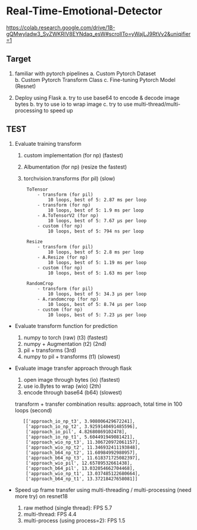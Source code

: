 # Real-Time-Emotional-Detector
https://colab.research.google.com/drive/1B-gQMwyIadw3_SvZWKRIV8EYNdaq_esW#scrollTo=yWajLJ9RtVv2&uniqifier=1

## Target
1. familiar with pytorch pipelines
    a. Custom Pytorch Dataset    
    b. Custom Pytorch Transform Class
    c. Fine-tuning Pytorch Model (Resnet)

2. Deploy using Flask
    a. try to use base64 to encode & decode image bytes
    b. try to use io to wrap image 
    c. try to use multi-thread/multi-processing to speed up 
 
## TEST
1. Evaluate training transform
    1. custom implementation (for np) (fastest)
    2. Albumentation (for np) (resize the fastest)
    3. torchvision.transforms (for pil) (slow)
    
            ToTensor
                - transform (for pil)
                    10 loops, best of 5: 2.87 ms per loop
                - transform (for np)
                    10 loops, best of 5: 1.9 ms per loop
                - A.ToTensorV2 (for np)
                    10 loops, best of 5: 7.67 µs per loop
                - custom (for np)
                    10 loops, best of 5: 794 ns per loop

            Resize
                - transform (for pil)
                    10 loops, best of 5: 2.8 ms per loop
                - A.Resize (for np)
                    10 loops, best of 5: 1.19 ms per loop
                - custom (for np)
                    10 loops, best of 5: 1.63 ms per loop

            RandomCrop
                - transform (for pil)
                    10 loops, best of 5: 34.3 µs per loop
                - A.randomcrop (for np)
                    10 loops, best of 5: 8.74 µs per loop
                - custom (for np)
                    10 loops, best of 5: 7.23 µs per loop

* Evaluate transform function for prediction
    1. numpy to torch (raw) (t3) (fastest)
    2. numpy + Augmentation (t2) (2nd)
    3. pil + transforms (3rd)
    4. numpy to pil + transforms (t1) (slowest)

* Evaluate image transfer approach through flask
    1. open image through bytes (io) (fastest)
    2. use io.Bytes to wrap (wio) (2th)
    3. encode through base64 (b64) (slowest)

   transform + transfer combination results: approach, total time in 100 loops (second)        
         
         [['approach_io_np_t3', 3.908006429672241],
          ['approach_io_np_t2', 3.9259140491485596],
          ['approach_io_pil', 4.82680869102478],
          ['approach_io_np_t1', 5.604491949081421],
          ['approach_wio_np_t3', 11.306720972061157],
          ['approach_wio_np_t2', 11.346932411193848],
          ['approach_b64_np_t2', 11.60984992980957],
          ['approach_b64_np_t3', 11.618371725082397],
          ['approach_wio_pil', 12.65789532661438],
          ['approach_b64_pil', 13.032054662704468],
          ['approach_wio_np_t1', 13.037485122680664],
          ['approach_b64_np_t1', 13.37218427658081]]

       
* Speed up frame transfer using multi-threading / multi-processing (need more try) on resnet18
    1. raw method (single thread): FPS 5.7
    2. multi-thread: FPS 4.4
    3. multi-process (using process=2): FPS 1.5
